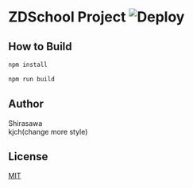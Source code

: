 # ZDSchool Project ![Deploy](https://github.com/neko-craft/NekoCraftOfficialWebsite/workflows/Deploy/badge.svg)

## How to Build

```bash
npm install

npm run build
```

## Author

Shirasawa  
kjch(change more style)

## License

[MIT](./LICENSE)
